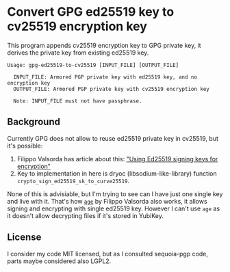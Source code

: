 # Convert GPG ed25519 key to cv25519 encryption key

This program appends cv25519 encryption key to GPG private key, it derives the private key from existing ed25519 key.

```
Usage: gpg-ed25519-to-cv25519 [INPUT_FILE] [OUTPUT_FILE]

  INPUT_FILE: Armored PGP private key with ed25519 key, and no encryption key
  OUTPUT_FILE: Armored PGP private key with cv25519 encryption key

  Note: INPUT_FILE must not have passphrase.
```

## Background

Currently GPG does not allow to reuse ed25519 private key in cv25519, but it's possible:

1. Filippo Valsorda has article about this: ["Using Ed25519 signing keys for encryption"](https://words.filippo.io/using-ed25519-keys-for-encryption/)
2. Key to implementation in here is dryoc (libsodium-like-library) function `crypto_sign_ed25519_sk_to_curve25519`.

None of this is advisiable, but I'm trying to see can I have just one single key
and live with it. That's how [`age`](https://github.com/FiloSottile/age) by
Filippo Valsorda also works, it allows signing and encrypting with single
ed25519 key. However I can't use `age` as it doesn't allow decrypting files if
it's stored in YubiKey.

## License

I consider my code MIT licensed, but as I consulted sequoia-pgp code, parts maybe considered also LGPL2.
